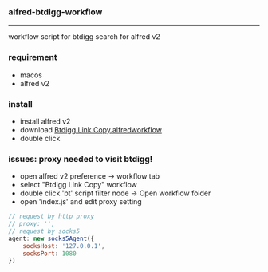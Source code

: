 ### alfred-btdigg-workflow
----
workflow script for btdigg search for alfred v2

### requirement
* macos
* alfred v2

### install
* install alfred v2
* download [Btdigg Link Copy.alfredworkflow](https://github.com/rehorn/alfred-btdigg-workflow/blob/master/Btdigg%20Link%20Copy.alfredworkflow?raw=true)
* double click

### issues: proxy needed to visit btdigg!
* open alfred v2 preference -> workflow tab
* select "Btdigg Link Copy" workflow
* double click 'bt' script filter node -> Open workflow folder
* open 'index.js' and edit proxy setting 
```javascript
// request by http proxy
// proxy: '',
// request by socks5
agent: new socks5Agent({
    socksHost: '127.0.0.1',
    socksPort: 1080
})
``` 
